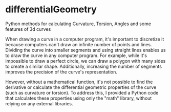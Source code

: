 # differentialGeometry
Python methods for calculating Curvature, Torsion, Angles and some features of 3d curves

When drawing a curve in a computer program, it's important to discretize it because computers can't draw an infinite number of points and lines. Dividing the curve into smaller segments and using straight lines enables us to draw the curve in any computer program. For example, while it's impossible to draw a perfect circle, we can draw a polygon with many sides to create a similar shape. Additionally, increasing the number of segments improves the precision of the curve's representation.

However, without a mathematical function, it's not possible to find the derivative or calculate the differential geometric properties of the curve (such as curvature or torsion). To address this, I provided a Python code that calculates these properties using only the "math" library, without relying on any external libraries.
